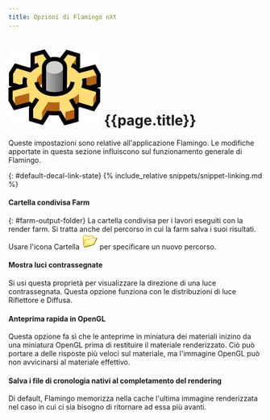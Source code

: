 ```yaml
---
title: Opzioni di Flamingo nXt
---
```



# ![images/options.svg](images/options.svg) {{page.title}}
Queste impostazioni sono relative all'applicazione Flamingo.  Le modifiche apportate in questa sezione influiscono sul funzionamento generale di Flamingo.

{: #default-decal-link-state}
{% include_relative snippets/snippet-linking.md %}

#### Cartella condivisa Farm
{: #farm-output-folder}
La cartella condivisa per i lavori eseguiti con la render farm. Si tratta anche del percorso in cui la farm salva i suoi risultati. Usare l'icona Cartella ![images/folderopen32x32.png](images/folderopen32x32.png) per specificare un nuovo percorso.

#### Mostra luci contrassegnate
Si usi questa proprietà per visualizzare la direzione di una luce contrassegnata.  Questa opzione funziona con le distribuzioni di luce Riflettore e Diffusa.

#### Anteprima rapida in OpenGL
Questa opzione fa sì che le anteprime in miniatura dei materiali inizino da una miniatura OpenGL prima di restituire il materiale renderizzato.  Ciò può portare a delle risposte più veloci sul materiale, ma l'immagine OpenGL può non avvicinarsi al materiale effettivo.

#### Salva i file di cronologia nativi al completamento del rendering
Di default, Flamingo memorizza nella cache l'ultima immagine renderizzata nel caso in cui ci sia bisogno di ritornare ad essa più avanti.